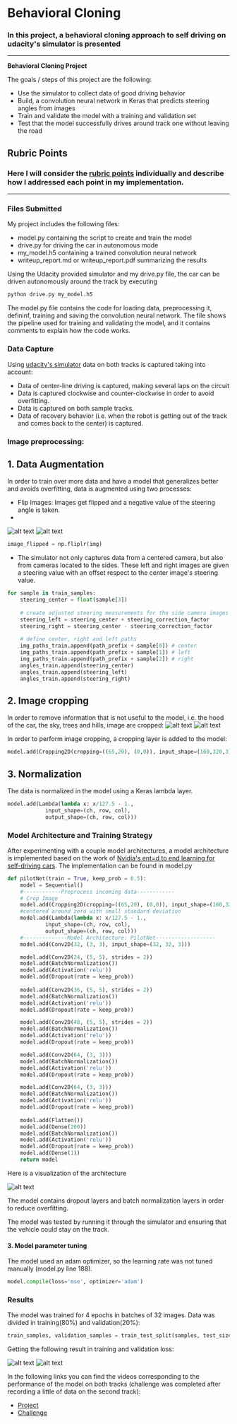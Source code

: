 # **Behavioral Cloning** 

### In this project, a behavioral cloning approach to self driving on udacity's simulator is presented

---

**Behavioral Cloning Project**

The goals / steps of this project are the following:
* Use the simulator to collect data of good driving behavior
* Build, a convolution neural network in Keras that predicts steering angles from images
* Train and validate the model with a training and validation set
* Test that the model successfully drives around track one without leaving the road


[//]: # (Image References)

[image1]: ./output_imgs/uncropped.jpg "uncropped image"
[image2]: ./output_imgs/cropped.jpg "cropped"
[image3]: ./output_imgs/unflipped.jpg "unflipped"
[image4]: ./output_imgs/flipped.jpg "flipped"
[image5]: ./output_imgs/architecture.png "architecture"
[image6]: ./output_imgs/epoch_loss.png "epoch_loss"
[image7]: ./output_imgs/epoch_val_loss.png "epoch_val_loss"
[image8]: ./output_imgs/Figure_3.png "loss"
[image9]: ./output_imgs/loss_batches.png "loss_batches"

## Rubric Points
### Here I will consider the [rubric points](https://review.udacity.com/#!/rubrics/432/view) individually and describe how I addressed each point in my implementation.  

---
### Files Submitted

My project includes the following files:
* model.py containing the script to create and train the model
* drive.py for driving the car in autonomous mode
* my_model.h5 containing a trained convolution neural network 
* writeup_report.md or writeup_report.pdf summarizing the results

Using the Udacity provided simulator and my drive.py file, the car can be driven autonomously around the track by executing 
```sh
python drive.py my_model.h5
```

The model.py file contains the code for loading data, preprocessing it, defininf, training and saving the convolution neural network. The file shows the pipeline used for training and validating the model, and it contains comments to explain how the code works.

### Data Capture
Using [udacity's simulator](https://github.com/udacity/self-driving-car-sim) data on both tracks is captured taking into account:

* Data of center-line driving is captured, making several laps on the circuit
* Data is captured clockwise and counter-clockwise in order to avoid overfitting.
* Data is captured on both sample tracks.
* Data of recovery behavior (i.e. when the robot is getting out of the track and comes back to the center) is captured.

### Image preprocessing:
## 1. Data Augmentation
In order to train over more data and have a model that generalizes better and avoids overfitting, data is augmented using two processes:
* Flip Images: Images get flipped and a negative value of the steering angle is taken.
* 
![alt text][image3] ![alt text][image4]

```python
image_flipped = np.fliplr(img)
```

* The simulator not only captures data from a centered camera, but also from cameras located to the sides. These left and right images are given a steering value with an offset respect to the center image's steering value.
```python
for sample in train_samples:
    steering_center = float(sample[3])
    
    # create adjusted steering measurements for the side camera images
    steering_left = steering_center + steering_correction_factor
    steering_right = steering_center - steering_correction_factor
    
    # define center, right and left paths
    img_paths_train.append(path_prefix + sample[0]) # center
    img_paths_train.append(path_prefix + sample[1]) # left
    img_paths_train.append(path_prefix + sample[2]) # right
    angles_train.append(steering_center)
    angles_train.append(steering_left)
    angles_train.append(steering_right)
```

## 2. Image cropping
In order to remove information that is not useful to the model, i.e. the hood of the car, the sky, trees and hills, image are cropped:
![alt text][image1] ![alt text][image2]

In order to perform image cropping, a cropping layer is added to the model:
```python
model.add(Cropping2D(cropping=((65,20), (0,0)), input_shape=(160,320,3)))
```

## 3. Normalization
The data is normalized in the model using a Keras lambda layer. 
```python
model.add(Lambda(lambda x: x/127.5 - 1.,
            input_shape=(ch, row, col),
            output_shape=(ch, row, col)))
```

### Model Architecture and Training Strategy

After experimenting with a couple model architectures, a model architecture is implemented based on the work of [Nvidia's ent=d to end learning for self-driving cars](https://arxiv.org/pdf/1604.07316.pdf). The implementation can be found in model.py

```python
def pilotNet(train = True, keep_prob = 0.5):
    model = Sequential()
    #------------Preprocess incoming data------------
    # Crop Image
    model.add(Cropping2D(cropping=((65,20), (0,0)), input_shape=(160,320,3)))
    #centered around zero with small standard deviation 
    model.add(Lambda(lambda x: x/127.5 - 1.,
            input_shape=(ch, row, col),
            output_shape=(ch, row, col)))
    #--------------Model Architecture: PilotNet-------------------
    model.add(Conv2D(32, (3, 3), input_shape=(32, 32, 3)))

    model.add(Conv2D(24, (5, 5), strides = 2))
    model.add(BatchNormalization())
    model.add(Activation('relu'))
    model.add(Dropout(rate = keep_prob))
    
    model.add(Conv2D(36, (5, 5), strides = 2))
    model.add(BatchNormalization())
    model.add(Activation('relu'))
    model.add(Dropout(rate = keep_prob))

    model.add(Conv2D(48, (5, 5), strides = 2))
    model.add(BatchNormalization())
    model.add(Activation('relu'))
    model.add(Dropout(rate = keep_prob))

    model.add(Conv2D(64, (3, 3)))
    model.add(BatchNormalization())
    model.add(Activation('relu'))
    model.add(Dropout(rate = keep_prob))

    model.add(Conv2D(64, (3, 3)))
    model.add(BatchNormalization())
    model.add(Activation('relu'))
    model.add(Dropout(rate = keep_prob))
    
    model.add(Flatten())
    model.add(Dense(200))
    model.add(BatchNormalization())
    model.add(Activation('relu'))
    model.add(Dropout(rate = keep_prob))
    model.add(Dense(1))
    return model
```


Here is a visualization of the architecture

![alt text][image5]

The model contains dropout layers and batch normalization layers in order to reduce overfitting.

The model was tested by running it through the simulator and ensuring that the vehicle could stay on the track.

#### 3. Model parameter tuning

The model used an adam optimizer, so the learning rate was not tuned manually (model.py line 188).

```python
model.compile(loss='mse', optimizer='adam')
```

### Results
The model was trained for 4 epochs in batches of 32 images. Data was divided in training(80%) and validation(20%):

```python
train_samples, validation_samples = train_test_split(samples, test_size=0.2)
```

 Getting the following result in training and validation loss:

![alt text][image8]
![alt text][image9]

In the following links you can find the videos corresponding to the performance of the model on both tracks (challenge was completed after recording a little of data on the second track):
* [Project](https://youtu.be/0f6uDj9qVY8)
* [Challenge](https://arxiv.org/pdf/1604.07316.pdf)